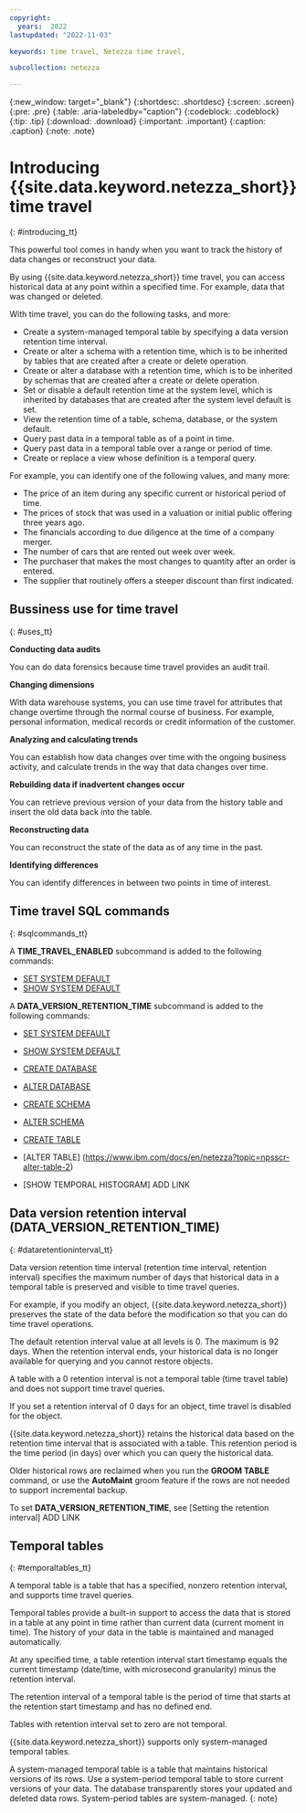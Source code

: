 ```yaml
---
copyright:
  years:  2022
lastupdated: "2022-11-03"

keywords: time travel, Netezza time travel,

subcollection: netezza

---
```


{:new_window: target="_blank"}
{:shortdesc: .shortdesc}
{:screen: .screen}
{:pre: .pre}
{:table: .aria-labeledby="caption"}
{:codeblock: .codeblock}
{:tip: .tip}
{:download: .download}
{:important: .important}
{:caption: .caption}
{:note: .note}

# Introducing {{site.data.keyword.netezza_short}} time travel
{: #introducing_tt}

This powerful tool comes in handy when you want to track the history of data changes or reconstruct your data.

By using {{site.data.keyword.netezza_short}} time travel, you can access historical data at any point within a specified time. For example, data that was changed or deleted.

With time travel, you can do the following tasks, and more:

- Create a system-managed temporal table by specifying a data version retention time interval.
- Create or alter a schema with a retention time, which is to be inherited by tables that are created after a create or delete operation.
- Create or alter a database with a retention time, which is to be inherited by schemas that are created after a create or delete operation.
- Set or disable a default retention time at the system level, which is inherited by databases that are created after the system level default is set.
- View the retention time of a table, schema, database, or the system default.
- Query past data in a temporal table as of a point in time.
- Query past data in a temporal table over a range or period of time.
- Create or replace a view whose definition is a temporal query.


For example, you can identify one of the following values, and many more:

- The price of an item during any specific current or historical period of time.
- The prices of stock that was used in a valuation or initial public offering three years ago.
- The financials according to due diligence at the time of a company merger.
- The number of cars that are rented out week over week.
- The purchaser that makes the most changes to quantity after an order is entered.
- The supplier that routinely offers a steeper discount than first indicated.

## Bussiness use for time travel
{: #uses_tt}

**Conducting data audits**

You can do data forensics because time travel provides an audit trail.

**Changing dimensions**

With data warehouse systems, you can use time travel for attributes that change overtime through the normal course of business.
For example, personal information, medical records or credit information of the customer.

**Analyzing and calculating trends**

You can establish how data changes over time with the ongoing business activity,
and calculate trends in the way that data changes over time.

**Rebuilding data if inadvertent changes occur**

You can retrieve previous version of your data from the history table and insert
the old data back into the table.

**Reconstructing data**

You can reconstruct the state of the data as of any time in the past.

**Identifying differences**

You can identify differences in between two points in time of interest.

## Time travel SQL commands
{: #sqlcommands_tt}

A **TIME_TRAVEL_ENABLED** subcommand is added to the following commands:

- [SET SYSTEM DEFAULT](https://www.ibm.com/docs/en/netezza?topic=npsscr-set-system-default-2)
- [SHOW SYSTEM DEFAULT](https://www.ibm.com/docs/en/netezza?topic=npsscr-show-system-default-2)

A **DATA_VERSION_RETENTION_TIME** subcommand is added to the following commands:

- [SET SYSTEM DEFAULT](https://www.ibm.com/docs/en/netezza?topic=npsscr-set-system-default-2)
- [SHOW SYSTEM DEFAULT](https://www.ibm.com/docs/en/netezza?topic=npsscr-show-system-default-2)
- [CREATE DATABASE](https://www.ibm.com/docs/en/netezza?topic=npsscr-create-database-2)
- [ALTER DATABASE](https://www.ibm.com/docs/en/netezza?topic=npsscr-alter-database-2)
- [CREATE SCHEMA](https://www.ibm.com/docs/en/netezza?topic=npsscr-create-schema-2)
- [ALTER SCHEMA](https://www.ibm.com/docs/en/netezza?topic=npsscr-alter-schema-2)
- [CREATE TABLE](https://www.ibm.com/docs/en/netezza?topic=npsscr-create-table-2)
- [ALTER TABLE] (https://www.ibm.com/docs/en/netezza?topic=npsscr-alter-table-2)


- [SHOW TEMPORAL HISTOGRAM] ADD LINK

## Data version retention interval (**DATA_VERSION_RETENTION_TIME**)
{: #dataretentioninterval_tt}

Data version retention time interval (retention time interval, retention interval) specifies the maximum number of days that historical data in a temporal table is preserved and visible to time travel queries.

For example, if you modify an object, {{site.data.keyword.netezza_short}} preserves the state of the data before the modification so that you can do time travel operations.

The default retention interval value at all levels is 0. The maximum is 92 days. When the retention interval ends, your historical data is no longer available for querying and you cannot restore objects.

A table with a 0 retention interval is not a temporal table (time travel table) and does not support time travel queries.

If you set a retention interval of 0 days for an object, time travel is disabled for the object.

{{site.data.keyword.netezza_short}} retains the historical data based on the retention time interval that is associated with a table. This retention period is the time period (in days) over which you can query the historical data.

Older historical rows are reclaimed when you run the **GROOM TABLE** command, or use the **AutoMaint** groom feature if the rows are not needed to support incremental backup.

To set **DATA_VERSION_RETENTION_TIME**, see [Setting the retention interval] ADD LINK

## Temporal tables
{: #temporaltables_tt}

A temporal table is a table that has a specified, nonzero retention interval, and supports time travel queries.

Temporal tables provide a built-in support to access the data that is stored in a table at any point in time rather than current data (current moment in time). The history of your data in the table is maintained and managed automatically.

At any specified time, a table retention interval start timestamp equals the current timestamp (date/time, with microsecond granularity) minus the retention interval.

The retention interval of a temporal table is the period of time that starts at the retention start timestamp and has no defined end.

Tables with retention interval set to zero are not temporal.

{{site.data.keyword.netezza_short}} supports only system-managed temporal tables.

A system-managed temporal table is a table that maintains historical versions of its rows. Use a system-period temporal table to store current versions of your data. The database transparently stores your updated and deleted data rows. System-period tables are system-managed.
{: note}
